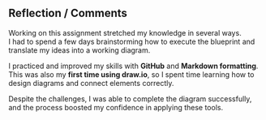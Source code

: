 ## Reflection / Comments

Working on this assignment stretched my knowledge in several ways.  
I had to spend a few days brainstorming how to execute the blueprint and translate my ideas into a working diagram.  

I practiced and improved my skills with **GitHub** and **Markdown formatting**.  
This was also my **first time using draw.io**, so I spent time learning how to design diagrams and connect elements correctly.  

Despite the challenges, I was able to complete the diagram successfully, and the process boosted my confidence in applying these tools.

